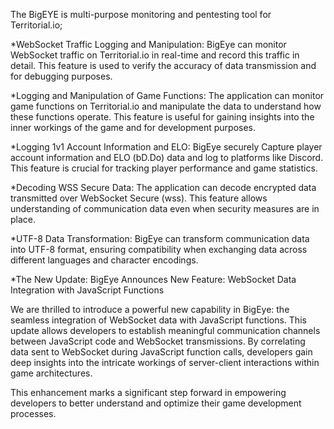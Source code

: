   The BigEYE is multi-purpose monitoring and pentesting tool for Territorial.io;


*WebSocket Traffic Logging and Manipulation:
BigEye can monitor WebSocket traffic on Territorial.io in real-time and record this traffic in detail. This feature is used to verify the accuracy of data transmission and for debugging purposes.

*Logging and Manipulation of Game Functions:
The application can monitor game functions on Territorial.io and manipulate the data to understand how these functions operate. This feature is useful for gaining insights into the inner workings of the game and for development purposes.

*Logging 1v1 Account Information and ELO:
BigEye securely Capture  player account information and ELO (bD.Do) data and log to platforms like Discord. This feature is crucial for tracking player performance and game statistics.

*Decoding WSS Secure Data:
The application can decode encrypted data transmitted over WebSocket Secure (wss). This feature allows understanding of communication data even when security measures are in place.

*UTF-8 Data Transformation:
BigEye can transform communication data into UTF-8 format, ensuring compatibility when exchanging data across different languages and character encodings.

*The New Update:
BigEye Announces New Feature: WebSocket Data Integration with JavaScript Functions

We are thrilled to introduce a powerful new capability in BigEye: the seamless integration of WebSocket data with JavaScript functions. This update allows developers to establish meaningful communication channels between JavaScript code and WebSocket transmissions. By correlating data sent to WebSocket during JavaScript function calls, developers gain deep insights into the intricate workings of server-client interactions within game architectures.

This enhancement marks a significant step forward in empowering developers to better understand and optimize their game development processes. 
